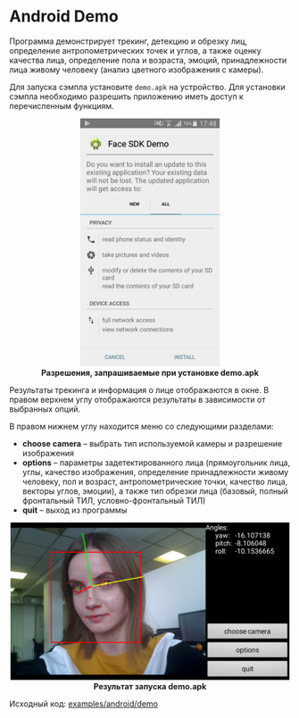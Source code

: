 # Android Demo

Программа демонстрирует трекинг, детекцию и обрезку лиц, определение антропометрических точек и углов, а также оценку качества лица, определение пола и возраста, эмоций, принадлежности лица живому человеку (анализ цветного изображения с камеры).

Для запуска сэмпла установите `demo.apk` на устройство. Для установки сэмпла необходимо разрешить приложению иметь доступ к перечисленным функциям.

<p align="center">
<img width="250" src="../../../img/demo_apk_permissions_en.png"><br>
<b>Разрешения, запрашиваемые при установке demo.apk</b>
</p>

Результаты трекинга и информация о лице отображаются в окне. В правом верхнем углу отображаются результаты в зависимости от выбранных опций.

В правом нижнем углу находится меню со следующими разделами:
* **choose camera** – выбрать тип используемой камеры и разрешение изображения
* **options** – параметры задетектированного лица (прямоугольник лица, углы, качество изображения, определение принадлежности живому человеку, пол и возраст, антропометрические точки, качество лица, векторы углов, эмоции), а также тип обрезки лица (базовый, полный фронтальный ТИЛ, условно-фронтальный ТИЛ)
* **quit** – выход из программы

<p align="center">
<img width="500" src="../../../img/demo_apk_gui.png"><br>
<b>Результат запуска demo.apk</b>
</p>

Исходный код: [examples/android/demo](../../../../examples/android/demo)
